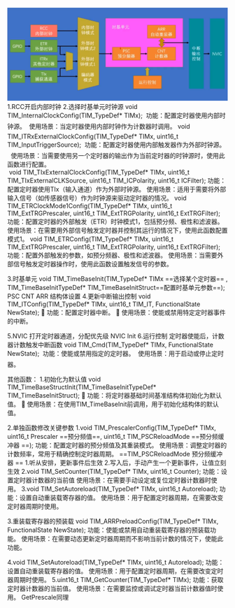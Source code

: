 ![Pasted image 20240907140331.png](../../static/images/Pasted%20image%2020240907140331.png)
1.RCC开启内部时钟
2.选择时基单元时钟源
  void TIM_InternalClockConfig(TIM_TypeDef* TIMx);
 功能：配置定时器使用内部时钟源。
 使用场景：当定时器使用内部时钟作为计数器时调用。
  void TIM_ITRxExternalClockConfig(TIM_TypeDef* TIMx, uint16_t TIM_InputTriggerSource);
 功能：配置定时器使用内部触发器作为外部时钟源。
   使用场景：当需要使用另一个定时器的输出作为当前定时器的时钟源时，使用此函数进行配置。  
 void TIM_TIxExternalClockConfig(TIM_TypeDef* TIMx, uint16_t TIM_TIxExternalCLKSource, uint16_t TIM_ICPolarity, uint16_t ICFilter);
    功能：配置定时器使用TIx（输入通道）作为外部时钟源。
    使用场景：适用于需要将外部输入信号（如传感器信号）作为时钟源来驱动定时器的情况。
  void TIM_ETRClockMode1Config(TIM_TypeDef* TIMx, uint16_t TIM_ExtTRGPrescaler, uint16_t TIM_ExtTRGPolarity, uint16_t ExtTRGFilter);
    功能：配置定时器的外部触发（ETR）时钟模式1，包括预分频、极性和滤波器。
    使用场景：在需要用外部信号触发定时器并控制其运行的情况下，使用此函数配置模式1。
  void TIM_ETRConfig(TIM_TypeDef* TIMx, uint16_t TIM_ExtTRGPrescaler, uint16_t TIM_ExtTRGPolarity, uint16_t ExtTRGFilter);
    功能：配置外部触发的参数，如预分频器、极性和滤波器。
    使用场景：当需要外部信号触发定时器操作时，使用此函数设置触发信号的参数。

3.时基单元
  void TIM_TimeBaseInit(TIM_TypeDef* TIMx ==选择某个定时器== , TIM_TimeBaseInitTypeDef* TIM_TimeBaseInitStruct==配置时基单元参数==);
  PSC CNT ARR 结构体设置
4.更新中断输出控制
  void TIM_ITConfig(TIM_TypeDef* TIMx, uint16_t TIM_IT, FunctionalState NewState);
	功能：配置定时器中断。
	使用场景：使能或禁用特定定时器事件的中断。

5.NVIC
  打开定时器通道，分配优先级
  NVIC Init
6.运行控制 
  定时器使能后，计数器计数触发中断函数
  void TIM_Cmd(TIM_TypeDef* TIMx, FunctionalState NewState);
 功能：使能或禁用指定的定时器。
 使用场景：用于启动或停止定时器。


其他函数：
 1.初始化为默认值
  void TIM_TimeBaseStructInit(TIM_TimeBaseInitTypeDef* TIM_TimeBaseInitStruct);
	功能：将定时器基础时间基准结构体初始化为默认值。
	使用场景：在使用TIM_TimeBaseInit前调用，用于初始化结构体的默认值。

 2.单独函数修改关键参数
  1.void TIM_PrescalerConfig(TIM_TypeDef* TIMx, uint16_t Prescaler ==预分频值==, uint16_t TIM_PSCReloadMode ==预分频缓冲器  ==);
    功能：配置定时器的预分频值及其重装模式。
    使用场景：调整定时器的计数频率，常用于精确控制定时器周期。
    ==TIM_PSCReloadMode 预分频缓冲器  ==
    1.听从安排，更新事件后生效
    2.写入后，手动产生一个更新事件，让值立刻生效
  2.void TIM_SetCounter(TIM_TypeDef* TIMx, uint16_t Counter);
    功能：设置定时器计数器的当前值
    使用场景：在需要手动设定或复位定时器计数器时使用。
  3.void TIM_SetAutoreload(TIM_TypeDef* TIMx, uint16_t Autoreload);
    功能：设置自动重装载寄存器的值。
    使用场景：用于配置定时器周期，在需要改变定时器周期时使用。

3.重装载寄存器的预装载
  void TIM_ARRPreloadConfig(TIM_TypeDef* TIMx, FunctionalState NewState);
    功能：使能或禁用自动重装载寄存器的预装载功能。
    使用场景：在需要动态更新定时器周期而不影响当前计数的情况下，使能此功能。
    
4.void TIM_SetAutoreload(TIM_TypeDef* TIMx, uint16_t Autoreload);
    功能：设置自动重装载寄存器的值。
    使用场景：用于配置定时器周期，在需要改变定时器周期时使用。
5.uint16_t TIM_GetCounter(TIM_TypeDef* TIMx);
    功能：获取定时器计数器的当前值。
    使用场景：在需要监控或调试定时器当前计数器值时使用。
  GetPrescale同理



